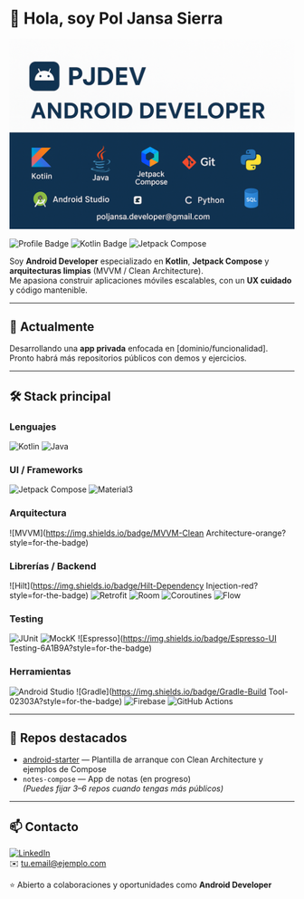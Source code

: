 # 👋 Hola, soy Pol Jansa Sierra

<p align="center">
  <img src="banner.png" alt="PJDev Android Developer" width="800"/>
</p>


![Profile Badge](https://img.shields.io/badge/Android-Developer-brightgreen?style=for-the-badge&logo=android)
![Kotlin Badge](https://img.shields.io/badge/Kotlin-100%25-blue?style=for-the-badge&logo=kotlin)
![Jetpack Compose](https://img.shields.io/badge/Jetpack-Compose-purple?style=for-the-badge)

Soy **Android Developer** especializado en **Kotlin**, **Jetpack Compose** y **arquitecturas limpias** (MVVM / Clean Architecture).  
Me apasiona construir aplicaciones móviles escalables, con un **UX cuidado** y código mantenible.

---

## 🔭 Actualmente

Desarrollando una **app privada** enfocada en [dominio/funcionalidad].  
Pronto habrá más repositorios públicos con demos y ejercicios.

---

## 🛠️ Stack principal

### Lenguajes
![Kotlin](https://img.shields.io/badge/Kotlin-7F52FF?style=for-the-badge&logo=kotlin) 
![Java](https://img.shields.io/badge/Java-5382A1?style=for-the-badge&logo=java)

### UI / Frameworks
![Jetpack Compose](https://img.shields.io/badge/Jetpack-Compose-7C3AED?style=for-the-badge)
![Material3](https://img.shields.io/badge/Material-3-03A9F4?style=for-the-badge)

### Arquitectura
![MVVM](https://img.shields.io/badge/MVVM-Clean Architecture-orange?style=for-the-badge)

### Librerías / Backend
![Hilt](https://img.shields.io/badge/Hilt-Dependency Injection-red?style=for-the-badge) 
![Retrofit](https://img.shields.io/badge/Retrofit-API-blue?style=for-the-badge)
![Room](https://img.shields.io/badge/Room-Database-795548?style=for-the-badge)
![Coroutines](https://img.shields.io/badge/Coroutines-Asynchronous-4FC08D?style=for-the-badge)
![Flow](https://img.shields.io/badge/Flow-Reactive-0DB9D7?style=for-the-badge)

### Testing
![JUnit](https://img.shields.io/badge/JUnit-Testing-25A162?style=for-the-badge)
![MockK](https://img.shields.io/badge/MockK-Mocking-FC5185?style=for-the-badge)
![Espresso](https://img.shields.io/badge/Espresso-UI Testing-6A1B9A?style=for-the-badge)

### Herramientas
![Android Studio](https://img.shields.io/badge/Android_Studio-IDE-3DDC84?style=for-the-badge)
![Gradle](https://img.shields.io/badge/Gradle-Build Tool-02303A?style=for-the-badge)
![Firebase](https://img.shields.io/badge/Firebase-Backend-FFA611?style=for-the-badge)
![GitHub Actions](https://img.shields.io/badge/GitHub_Actions-CI/CD-2088FF?style=for-the-badge)

---

## 📌 Repos destacados

- [android-starter](https://github.com/PolJansaDeveloper/android-starter) — Plantilla de arranque con Clean Architecture y ejemplos de Compose  
- `notes-compose` — App de notas (en progreso)  
*(Puedes fijar 3–6 repos cuando tengas más públicos)*

---

## 📫 Contacto

[![LinkedIn](https://img.shields.io/badge/LinkedIn-PolJansa-blue?style=for-the-badge&logo=linkedin)](https://www.linkedin.com/in/pol-jansa-sierra)  
✉️ tu.email@ejemplo.com  

⭐ Abierto a colaboraciones y oportunidades como **Android Developer**
